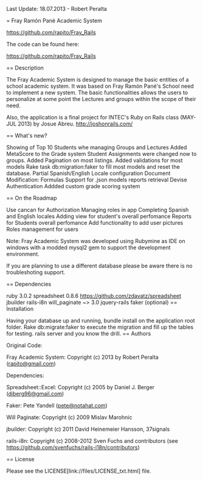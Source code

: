 Last Update: 18.07.2013 - Robert Peralta

= Fray Ramón Pané Academic System

https://github.com/rapito/Fray_Rails

The code can be found here:

https://github.com/rapito/Fray_Rails

== Description

The Fray Academic System is designed to manage the basic entities of a school academic system. It was based on Fray Ramón Pané's School need to implement a new system. The basic functionalities allows the users to personalize at some point the Lectures and groups within the scope of their need.

Also, the application is a final project for INTEC's Ruby on Rails class
(MAY-JUL 2013) by Josue Abreu. http://joshonrails.com/

== What's new?

Showing of Top 10 Students whe managing Groups and Lectures
Added MetaScore to the Grade system
Student Assignments were changed now to groups.
Added Pagination on most listings.
Added validations for most models
Rake task db:migration:faker to fill most models and reset the database.
Partial Spanish/English Locale configuration
Document Modification: Formulas
Support for .json models reports retrieval
Devise Authentication
Addded custom grade scoring system

== On the Roadmap

Use cancan for Authorization
Managing roles in app
Completing Spanish and English locales
Adding view for student's overall perfomance
Reports for Students overall perfomance
Add functionality to add user pictures
Roles management for users


Note: Fray Academic System was developed using Rubymine as IDE on windows with a modded mysql2 gem to support the development environment.

If you are planning to use a different database please be aware there is no troubleshoting support.

== Dependencies

ruby 3.0.2
spreadsheet 0.8.6 https://github.com/zdavatz/spreadsheet
jbuilder
rails-i8n
will_paginate ~> 3.0
jquery-rails
faker (optional)
== Installation

Having your database up and running, bundle install on the application root folder.
Rake db:migrate:faker to execute the migration and fill up the tables for testing.
rails server and you know the drill.
== Authors

Original Code:

Fray Academic System: Copyright (c) 2013 by Robert Peralta (rapito@gmail.com)

Dependencies:

Spreadsheet::Excel: Copyright (c) 2005 by Daniel J. Berger (djberg96@gmail.com)

Faker: Pete Yandell (pete@notahat.com)

Will Paginate: Copyright (c) 2009 Mislav Marohnic

jbuilder: Copyright (c) 2011 David Heinemeier Hansson, 37signals

rails-i8n: Copyright (c) 2008-2012 Sven Fuchs and contributors (see https://github.com/svenfuchs/rails-i18n/contributors)

== License

Please see the LICENSE[link://files/LICENSE_txt.html] file.
